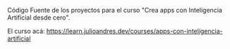 Código Fuente de los proyectos para el curso "Crea apps con Inteligencia Artificial desde cero".

El curso acá: https://learn.julioandres.dev/courses/apps-con-inteligencia-artificial
